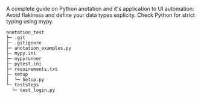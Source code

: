 A complete guide on Python anotation and it's application to UI automation:
Avoid flakiness and define your data types explicity. Check Python for strict typing using mypy.

```
anotation_test
├─ .git
├─ .gitignore
├─ anotation_examples.py
├─ mypy.ini
├─ mypyrunner
├─ pytest.ini
├─ requirements.txt
├─ setup
│  └─ Setup.py
└─ teststeps
  └─ test_login.py
```